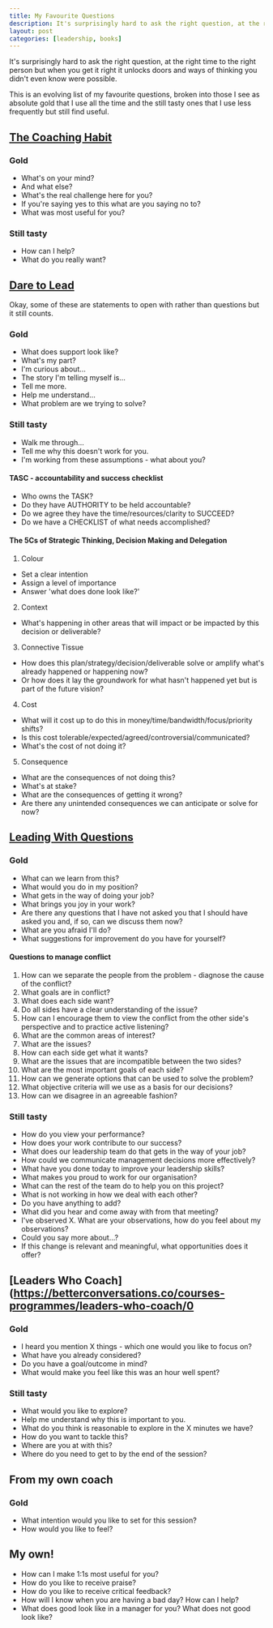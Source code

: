 ```yaml
---
title: My Favourite Questions
description: It's surprisingly hard to ask the right question, at the right time to the right person but when you get it right it unlocks doors and ways of thinking you didn't even know were possible. This is a list of my favourite questions.
layout: post
categories: [leadership, books]
---
```

It's surprisingly hard to ask the right question, at the right time to the right person but when you get it right it unlocks doors and ways of thinking you didn't even know were possible.

This is an evolving list of my favourite questions, broken into those I see as absolute gold that I use all the time and the still tasty ones that I use less frequently but still find useful.

## [The Coaching Habit](https://www.waterstones.com/book/coaching-habit/bungay-michael-stainer//9780978440749)

### Gold
- What's on your mind?
- And what else?
- What's the real challenge here for you?
- If you're saying yes to this what are you saying no to?
- What was most useful for you?

### Still tasty
- How can I help?
- What do you really want?

## [Dare to Lead](https://www.waterstones.com/book/dare-to-lead/brene-brown/9781785042140)

Okay, some of these are statements to open with rather than questions but it still counts.

### Gold
- What does support look like?
- What's my part?
- I'm curious about...
- The story I'm telling myself is...
- Tell me more.
- Help me understand...
- What problem are we trying to solve?

### Still tasty
- Walk me through...
- Tell me why this doesn't work for you.
- I'm working from these assumptions - what about you?

#### TASC - accountability and success checklist
  - Who owns the TASK?
  - Do they have AUTHORITY to be held accountable?
  - Do we agree they have the time/resources/clarity to SUCCEED?
  - Do we have a CHECKLIST of what needs accomplished?

#### The 5Cs of Strategic Thinking, Decision Making and Delegation
1. Colour
- Set a clear intention
- Assign a level of importance
- Answer 'what does done look like?'

2. Context
- What's happening in other areas that will impact or be impacted by this decision or deliverable?

3. Connective Tissue
- How does this plan/strategy/decision/deliverable solve or amplify what's already happened or happening now?
- Or how does it lay the groundwork for what hasn't happened yet but is part of the future vision?

4. Cost
- What will it cost up to do this in money/time/bandwidth/focus/priority shifts?
- Is this cost tolerable/expected/agreed/controversial/communicated?
- What's the cost of not doing it?

5. Consequence
- What are the consequences of not doing this?
- What's at stake?
- What are the consequences of getting it wrong?
- Are there any unintended consequences we can anticipate or solve for now?

## [Leading With Questions](https://www.waterstones.com/book/leading-with-questions/michael-j-marquardt/9781118658130)

### Gold
- What can we learn from this?
- What would you do in my position?
- What gets in the way of doing your job?
- What brings you joy in your work?
- Are there any questions that I have not asked you that I should have asked you and, if so, can we discuss them now?
- What are you afraid I'll do?
- What suggestions for improvement do you have for yourself?

#### Questions to manage conflict
1. How can we separate the people from the problem - diagnose the cause of the conflict?
2. What goals are in conflict?
3. What does each side want?
4. Do all sides have a clear understanding of the issue?
5. How can I encourage them to view the conflict from the other side's perspective and to practice active listening?
6. What are the common areas of interest?
7. What are the issues?
8. How can each side get what it wants?
9. What are the issues that are incompatible between the two sides?
10. What are the most important goals of each side?
11. How can we generate options that can be used to solve the problem?
12. What objective criteria will we use as a basis for our decisions?
13. How can we disagree in an agreeable fashion?

### Still tasty
- How do you view your performance?
- How does your work contribute to our success?
- What does our leadership team do that gets in the way of your job?
- How could we communicate management decisions more effectively?
- What have you done today to improve your leadership skills?
- What makes you proud to work for our organisation?
- What can the rest of the team do to help you on this project?
- What is not working in how we deal with each other?
- Do you have anything to add?
- What did you hear and come away with from that meeting?
- I've observed X. What are your observations, how do you feel about my observations?
- Could you say more about...?
- If this change is relevant and meaningful, what opportunities does it offer?

## [Leaders Who Coach](https://betterconversations.co/courses-programmes/leaders-who-coach/0
### Gold
- I heard you mention X things - which one would you like to focus on?
- What have you already considered?
- Do you have a goal/outcome in mind?
- What would make you feel like this was an hour well spent?

### Still tasty
- What would you like to explore?
- Help me understand why this is important to you.
- What do you think is reasonable to explore in the X minutes we have?
- How do you want to tackle this?
- Where are you at with this?
- Where do you need to get to by the end of the session?

## From my own coach
### Gold
- What intention would you like to set for this session?
- How would you like to feel?

## My own!
- How can I make 1:1s most useful for you?
- How do you like to receive praise?
- How do you like to receive critical feedback?
- How will I know when you are having a bad day? How can I help?
- What does good look like in a manager for you? What does not good look like?